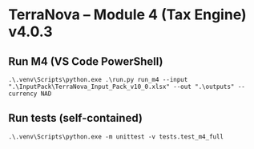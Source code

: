# TerraNova – Module 4 (Tax Engine) v4.0.3

## Run M4 (VS Code PowerShell)
```
.\.venv\Scripts\python.exe .\run.py run_m4 --input ".\InputPack\TerraNova_Input_Pack_v10_0.xlsx" --out ".\outputs" --currency NAD
```

## Run tests (self-contained)
```
.\.venv\Scripts\python.exe -m unittest -v tests.test_m4_full
```
